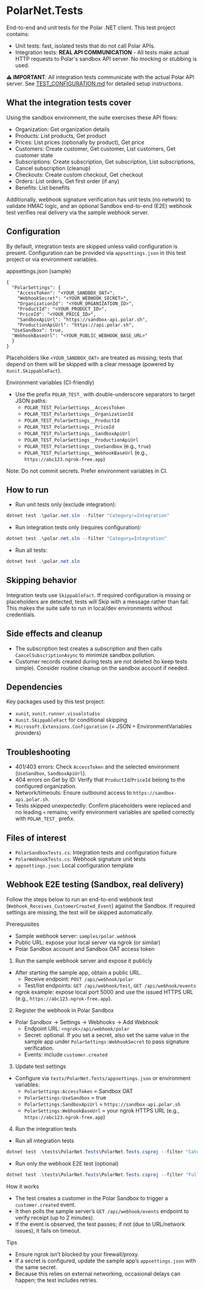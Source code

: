 # PolarNet.Tests

End-to-end and unit tests for the Polar .NET client. This test project contains:

- Unit tests: fast, isolated tests that do not call Polar APIs.
- Integration tests: **REAL API COMMUNICATION** - All tests make actual HTTP requests to Polar's sandbox API server. No mocking or stubbing is used.

**⚠️ IMPORTANT**: All integration tests communicate with the actual Polar API server. See [TEST_CONFIGURATION.md](TEST_CONFIGURATION.md) for detailed setup instructions.

## What the integration tests cover

Using the sandbox environment, the suite exercises these API flows:

- Organization: Get organization details
- Products: List products, Get product
- Prices: List prices (optionally by product), Get price
- Customers: Create customer, Get customer, List customers, Get customer state
- Subscriptions: Create subscription, Get subscription, List subscriptions, Cancel subscription (cleanup)
- Checkouts: Create custom checkout, Get checkout
- Orders: List orders, Get first order (if any)
- Benefits: List benefits

Additionally, webhook signature verification has unit tests (no network) to validate HMAC logic, and an optional Sandbox end-to-end (E2E) webhook test verifies real delivery via the sample webhook server.

## Configuration

By default, integration tests are skipped unless valid configuration is present. Configuration can be provided via `appsettings.json` in this test project or via environment variables.

appsettings.json (sample)

```
{
  "PolarSettings": {
    "AccessToken": "<YOUR_SANDBOX_OAT>",
    "WebhookSecret": "<YOUR_WEBHOOK_SECRET>",
    "OrganizationId": "<YOUR_ORGANIZATION_ID>",
    "ProductId": "<YOUR_PRODUCT_ID>",
    "PriceId": "<YOUR_PRICE_ID>",
    "SandboxApiUrl": "https://sandbox-api.polar.sh",
    "ProductionApiUrl": "https://api.polar.sh",
  "UseSandbox": true,
  "WebhookBaseUrl": "<YOUR_PUBLIC_WEBHOOK_BASE_URL>"
  }
}
```

Placeholders like `<YOUR_SANDBOX_OAT>` are treated as missing; tests that depend on them will be skipped with a clear message (powered by `Xunit.SkippableFact`).

Environment variables (CI-friendly)

- Use the prefix `POLAR_TEST_` with double-underscore separators to target JSON paths:
  - `POLAR_TEST_PolarSettings__AccessToken`
  - `POLAR_TEST_PolarSettings__OrganizationId`
  - `POLAR_TEST_PolarSettings__ProductId`
  - `POLAR_TEST_PolarSettings__PriceId`
  - `POLAR_TEST_PolarSettings__SandboxApiUrl`
  - `POLAR_TEST_PolarSettings__ProductionApiUrl`
  - `POLAR_TEST_PolarSettings__UseSandbox` (e.g., `true`)
  - `POLAR_TEST_PolarSettings__WebhookBaseUrl` (e.g., `https://abc123.ngrok-free.app`)

Note: Do not commit secrets. Prefer environment variables in CI.

## How to run

- Run unit tests only (exclude integration):

```powershell
dotnet test .\polar.net.sln --filter "Category!=Integration"
```

- Run integration tests only (requires configuration):

```powershell
dotnet test .\polar.net.sln --filter "Category=Integration"
```

- Run all tests:

```powershell
dotnet test .\polar.net.sln
```

## Skipping behavior

Integration tests use `SkippableFact`. If required configuration is missing or placeholders are detected, tests will Skip with a message rather than fail. This makes the suite safe to run in local/dev environments without credentials.

## Side effects and cleanup

- The subscription test creates a subscription and then calls `CancelSubscriptionAsync` to minimize sandbox pollution.
- Customer records created during tests are not deleted (to keep tests simple). Consider routine cleanup on the sandbox account if needed.

## Dependencies

Key packages used by this test project:

- `xunit`, `xunit.runner.visualstudio`
- `Xunit.SkippableFact` for conditional skipping
- `Microsoft.Extensions.Configuration` (+ JSON + EnvironmentVariables providers)

## Troubleshooting

- 401/403 errors: Check `AccessToken` and the selected environment (`UseSandbox`, `SandboxApiUrl`).
- 404 errors on Get by ID: Verify that `ProductId`/`PriceId` belong to the configured organization.
- Network/timeouts: Ensure outbound access to `https://sandbox-api.polar.sh`.
- Tests skipped unexpectedly: Confirm placeholders were replaced and no leading `<` remains; verify environment variables are spelled correctly with `POLAR_TEST_` prefix.

## Files of interest

- `PolarSandboxTests.cs`: Integration tests and configuration fixture
- `PolarWebhookTests.cs`: Webhook signature unit tests
- `appsettings.json`: Local configuration template

## Webhook E2E testing (Sandbox, real delivery)

Follow the steps below to run an end-to-end webhook test (`Webhook_Receives_CustomerCreated_Event`) against the Sandbox. If required settings are missing, the test will be skipped automatically.

Prerequisites
- Sample webhook server: `samples/polar.webhook`
- Public URL: expose your local server via ngrok (or similar)
- Polar Sandbox account and Sandbox OAT access token

1) Run the sample webhook server and expose it publicly
- After starting the sample app, obtain a public URL.
  - Receive endpoint: `POST /api/webhook/polar`
  - Test/list endpoints: `GET /api/webhook/test`, `GET /api/webhook/events`
- ngrok example: expose local port 5000 and use the issued HTTPS URL (e.g., `https://abc123.ngrok-free.app`).

2) Register the webhook in Polar Sandbox
- Polar Sandbox → Settings → Webhooks → Add Webhook
  - Endpoint URL: `<ngrok>/api/webhook/polar`
  - Secret: optional. If you set a secret, also set the same value in the sample app under `PolarSettings:WebhookSecret` to pass signature verification.
  - Events: include `customer.created`

3) Update test settings
- Configure via `tests/PolarNet.Tests/appsettings.json` or environment variables:
  - `PolarSettings:AccessToken` = Sandbox OAT
  - `PolarSettings:UseSandbox` = true
  - `PolarSettings:SandboxApiUrl` = `https://sandbox-api.polar.sh`
  - `PolarSettings:WebhookBaseUrl` = your ngrok HTTPS URL (e.g., `https://abc123.ngrok-free.app`)

4) Run the integration tests
- Run all integration tests
```powershell
dotnet test .\tests\PolarNet.Tests\PolarNet.Tests.csproj --filter "Category=Integration"
```
- Run only the webhook E2E test (optional)
```powershell
dotnet test .\tests\PolarNet.Tests\PolarNet.Tests.csproj --filter "FullyQualifiedName~Webhook_Receives_CustomerCreated_Event"
```

How it works
- The test creates a customer in the Polar Sandbox to trigger a `customer.created` event.
- It then polls the sample server’s `GET /api/webhook/events` endpoint to verify receipt (up to 2 minutes).
- If the event is observed, the test passes; if not (due to URL/network issues), it fails on timeout.

Tips
- Ensure ngrok isn’t blocked by your firewall/proxy.
- If a secret is configured, update the sample app’s `appsettings.json` with the same secret.
- Because this relies on external networking, occasional delays can happen; the test includes retries.
